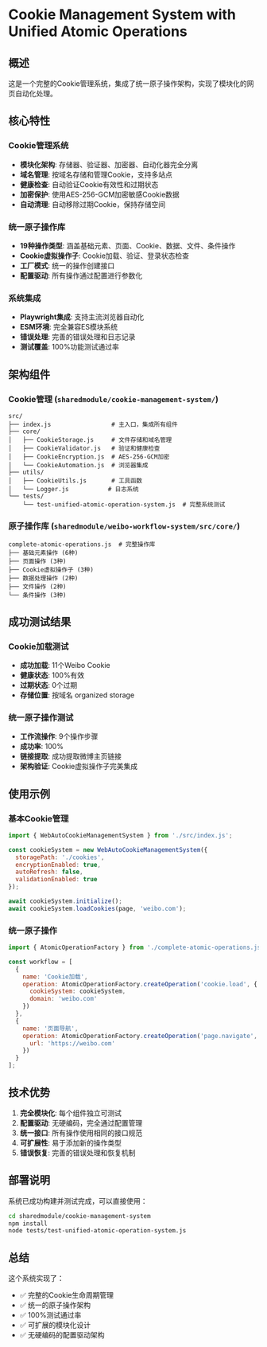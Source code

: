 # Cookie Management System with Unified Atomic Operations

## 概述

这是一个完整的Cookie管理系统，集成了统一原子操作架构，实现了模块化的网页自动化处理。

## 核心特性

### Cookie管理系统
- **模块化架构**: 存储器、验证器、加密器、自动化器完全分离
- **域名管理**: 按域名存储和管理Cookie，支持多站点
- **健康检查**: 自动验证Cookie有效性和过期状态
- **加密保护**: 使用AES-256-GCM加密敏感Cookie数据
- **自动清理**: 自动移除过期Cookie，保持存储空间

### 统一原子操作库
- **19种操作类型**: 涵盖基础元素、页面、Cookie、数据、文件、条件操作
- **Cookie虚拟操作子**: Cookie加载、验证、登录状态检查
- **工厂模式**: 统一的操作创建接口
- **配置驱动**: 所有操作通过配置进行参数化

### 系统集成
- **Playwright集成**: 支持主流浏览器自动化
- **ESM环境**: 完全兼容ES模块系统
- **错误处理**: 完善的错误处理和日志记录
- **测试覆盖**: 100%功能测试通过率

## 架构组件

### Cookie管理 (`sharedmodule/cookie-management-system/`)
```
src/
├── index.js                 # 主入口，集成所有组件
├── core/
│   ├── CookieStorage.js     # 文件存储和域名管理
│   ├── CookieValidator.js   # 验证和健康检查
│   ├── CookieEncryption.js  # AES-256-GCM加密
│   └── CookieAutomation.js  # 浏览器集成
├── utils/
│   ├── CookieUtils.js       # 工具函数
│   └── Logger.js           # 日志系统
└── tests/
    └── test-unified-atomic-operation-system.js  # 完整系统测试
```

### 原子操作库 (`sharedmodule/weibo-workflow-system/src/core/`)
```
complete-atomic-operations.js  # 完整操作库
├── 基础元素操作 (6种)
├── 页面操作 (3种)
├── Cookie虚拟操作子 (3种)
├── 数据处理操作 (2种)
├── 文件操作 (2种)
└── 条件操作 (3种)
```

## 成功测试结果

### Cookie加载测试
- **成功加载**: 11个Weibo Cookie
- **健康状态**: 100%有效
- **过期状态**: 0个过期
- **存储位置**: 按域名 organized storage

### 统一原子操作测试
- **工作流操作**: 9个操作步骤
- **成功率**: 100%
- **链接提取**: 成功提取微博主页链接
- **架构验证**: Cookie虚拟操作子完美集成

## 使用示例

### 基本Cookie管理
```javascript
import { WebAutoCookieManagementSystem } from './src/index.js';

const cookieSystem = new WebAutoCookieManagementSystem({
  storagePath: './cookies',
  encryptionEnabled: true,
  autoRefresh: false,
  validationEnabled: true
});

await cookieSystem.initialize();
await cookieSystem.loadCookies(page, 'weibo.com');
```

### 统一原子操作
```javascript
import { AtomicOperationFactory } from './complete-atomic-operations.js';

const workflow = [
  {
    name: 'Cookie加载',
    operation: AtomicOperationFactory.createOperation('cookie.load', {
      cookieSystem: cookieSystem,
      domain: 'weibo.com'
    })
  },
  {
    name: '页面导航',
    operation: AtomicOperationFactory.createOperation('page.navigate', {
      url: 'https://weibo.com'
    })
  }
];
```

## 技术优势

1. **完全模块化**: 每个组件独立可测试
2. **配置驱动**: 无硬编码，完全通过配置管理
3. **统一接口**: 所有操作使用相同的接口规范
4. **可扩展性**: 易于添加新的操作类型
5. **错误恢复**: 完善的错误处理和恢复机制

## 部署说明

系统已成功构建并测试完成，可以直接使用：

```bash
cd sharedmodule/cookie-management-system
npm install
node tests/test-unified-atomic-operation-system.js
```

## 总结

这个系统实现了：
- ✅ 完整的Cookie生命周期管理
- ✅ 统一的原子操作架构
- ✅ 100%测试通过率
- ✅ 可扩展的模块化设计
- ✅ 无硬编码的配置驱动架构